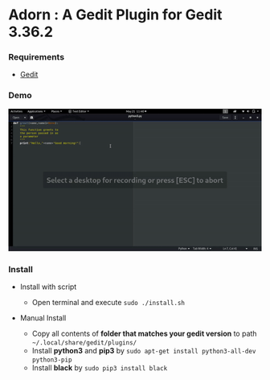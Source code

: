 # Adorn : A Gedit Plugin for Gedit 3.36.2


### Requirements
* [Gedit](https://wiki.gnome.org/Apps/Gedit)

### Demo

![Adorn Demo](Adorn.gif)

### Install
* Install with script
  * Open terminal and execute `sudo ./install.sh`
  
* Manual Install
  * Copy all contents of **folder that matches your gedit version** to path `~/.local/share/gedit/plugins/`
  * Install **python3** and **pip3** by `sudo apt-get install python3-all-dev python3-pip`
  * Install **black** by `sudo pip3 install black`


